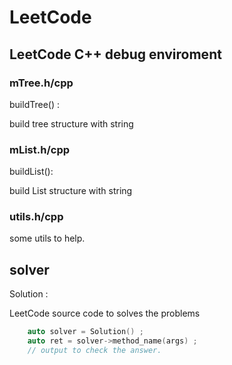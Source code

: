 # LeetCode

## LeetCode C++ debug enviroment

### mTree.h/cpp

buildTree() :

build tree structure with string 

### mList.h/cpp

buildList():

build List structure with string

### utils.h/cpp

some utils to help. 

## solver 

Solution :

LeetCode source code to solves the problems

```c
	auto solver = Solution() ;
	auto ret = solver->method_name(args) ;
	// output to check the answer. 
```
